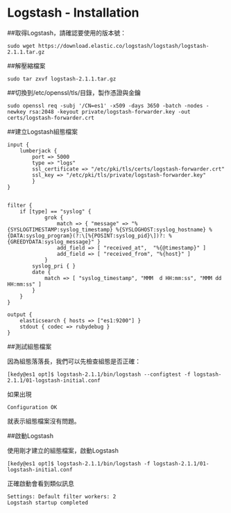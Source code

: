 # Logstash - Installation

##取得Logstash，請確認要使用的版本號：

    sudo wget https://download.elastic.co/logstash/logstash/logstash-2.1.1.tar.gz
    
##解壓縮檔案

    sudo tar zxvf logstash-2.1.1.tar.gz
    
    
##切換到/etc/openssl/tls/目錄，製作憑證與金鑰

    sudo openssl req -subj '/CN=es1' -x509 -days 3650 -batch -nodes -newkey rsa:2048 -keyout private/logstash-forwarder.key -out certs/logstash-forwarder.crt

##建立Logstash組態檔案

    input {
        lumberjack {
            port => 5000
            type => "logs"
            ssl_certificate => "/etc/pki/tls/certs/logstash-forwarder.crt"
            ssl_key => "/etc/pki/tls/private/logstash-forwarder.key"
            }
    }


    filter {
        if [type] == "syslog" {
                grok {
                    match => { "message" => "%{SYSLOGTIMESTAMP:syslog_timestamp} %{SYSLOGHOST:syslog_hostname} %{DATA:syslog_program}(?:\[%{POSINT:syslog_pid}\])?: %{GREEDYDATA:syslog_message}" }
                    add_field => [ "received_at",  "%{@timestamp}" ]
                    add_field => [ "received_from", "%{host}" ]
                }
            syslog_pri { }
            date {
                match => [ "syslog_timestamp", "MMM  d HH:mm:ss", "MMM dd HH:mm:ss" ]
            }
        }
    }

    output {
        elasticsearch { hosts => ["es1:9200"] }
        stdout { codec => rubydebug }
    }
    
##測試組態檔案

因為組態落落長，我們可以先檢查組態是否正確：

    [kedy@es1 opt]$ logstash-2.1.1/bin/logstash --configtest -f logstash-2.1.1/01-logstash-initial.conf

如果出現

    Configuration OK
    
就表示組態檔案沒有問題。

##啟動Logstash

使用剛才建立的組態檔案，啟動Logstash

    [kedy@es1 opt]$ logstash-2.1.1/bin/logstash -f logstash-2.1.1/01-logstash-initial.conf
    
正確啟動會看到類似訊息

    Settings: Default filter workers: 2
    Logstash startup completed
